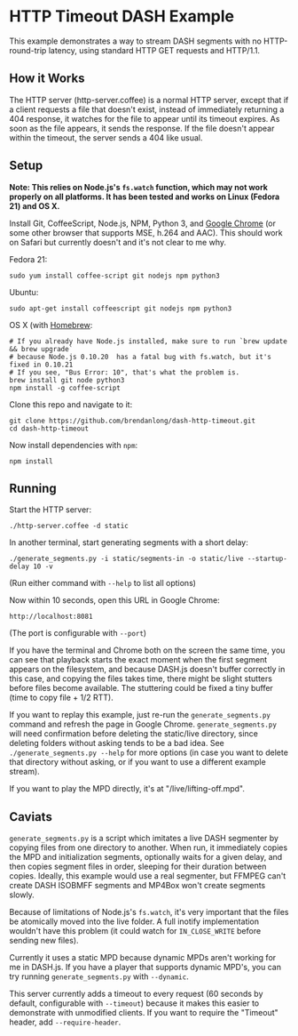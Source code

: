 # HTTP Timeout DASH Example

This example demonstrates a way to stream DASH segments with no HTTP-round-trip latency, using standard HTTP GET requests and HTTP/1.1.

## How it Works

The HTTP server (http-server.coffee) is a normal HTTP server, except that if a client requests a file that doesn't exist, instead of immediately returning a 404 response, it watches for the file to appear until its timeout expires. As soon as the file appears, it sends the response. If the file doesn't appear within the timeout, the server sends a 404 like usual.

## Setup

**Note: This relies on Node.js's `fs.watch` function, which may not work properly on all platforms. It has been tested and works on Linux (Fedora 21) and OS X.**

Install Git, CoffeeScript, Node.js, NPM, Python 3, and [Google Chrome](https://www.google.com/chrome/browser/desktop/) (or some other browser that supports MSE, h.264 and AAC). This should work on Safari but currently doesn't and it's not clear to me why.

Fedora 21:

    sudo yum install coffee-script git nodejs npm python3

Ubuntu:

    sudo apt-get install coffeescript git nodejs npm python3

OS X (with [Homebrew](http://brew.sh/):

    # If you already have Node.js installed, make sure to run `brew update && brew upgrade`
    # because Node.js 0.10.20  has a fatal bug with fs.watch, but it's fixed in 0.10.21
    # If you see, "Bus Error: 10", that's what the problem is.
    brew install git node python3
    npm install -g coffee-script

Clone this repo and navigate to it:

    git clone https://github.com/brendanlong/dash-http-timeout.git
    cd dash-http-timeout

Now install dependencies with `npm`:

    npm install

## Running

Start the HTTP server:

    ./http-server.coffee -d static

In another terminal, start generating segments with a short delay:

    ./generate_segments.py -i static/segments-in -o static/live --startup-delay 10 -v

(Run either command with `--help` to list all options)

Now within 10 seconds, open this URL in Google Chrome:

    http://localhost:8081

(The port is configurable with `--port`)

If you have the terminal and Chrome both on the screen the same time, you can see that playback starts the exact moment when the first segment appears on the filesystem, and because DASH.js doesn't buffer correctly in this case, and copying the files takes time, there might be slight stutters before files become available. The stuttering could be fixed a tiny buffer (time to copy file + 1/2 RTT).

If you want to replay this example, just re-run the `generate_segments.py` command and refresh the page in Google Chrome. `generate_segments.py` will need confirmation before deleting the static/live directory, since deleting folders without asking tends to be a bad idea. See `./generate_segments.py --help` for more options (in case you want to delete that directory without asking, or if you want to use a different example stream).

If you want to play the MPD directly, it's at "/live/lifting-off.mpd".

## Caviats

`generate_segments.py` is a script which imitates a live DASH segmenter by copying files from one directory to another. When run, it immediately copies the MPD and initialization segments, optionally waits for a given delay, and then copies segment files in order, sleeping for their duration between copies. Ideally, this example would use a real segmenter, but FFMPEG can't create DASH ISOBMFF segments and MP4Box won't create segments slowly.

Because of limitations of Node.js's `fs.watch`, it's very important that the files be atomically moved into the live folder. A full inotify implementation wouldn't have this problem (it could watch for `IN_CLOSE_WRITE` before sending new files).

Currently it uses a static MPD because dynamic MPDs aren't working for me in DASH.js. If you have a player that supports dynamic MPD's, you can try running `generate_segments.py` with `--dynamic`.

This server currently adds a timeout to every request (60 seconds by default, configurable with `--timeout`) because it makes this easier to demonstrate with unmodified clients. If you want to require the "Timeout" header, add `--require-header`.
